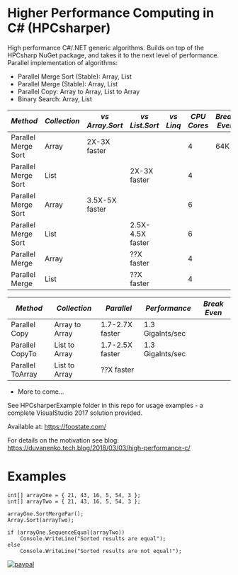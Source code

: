 # Higher Performance Computing in C# (HPCsharper)

High performance C#/.NET generic algorithms. Builds on top of the HPCsharp NuGet package, and takes it to the next level of performance.
Parallel implementation of algorithms:
- Parallel Merge Sort (Stable): Array, List
- Parallel Merge (Stable): Array, List
- Parallel Copy: Array to Array, List to Array
- Binary Search: Array, List

*Method*|*Collection*|*vs Array.Sort*|*vs List.Sort*|*vs Linq*|*CPU Cores*|*Break Even*
--- | --- | --- | --- | --- | --- | ---
Parallel Merge Sort|Array|2X-3X faster|||4|64K
Parallel Merge Sort|List||2X-3X faster||4|
Parallel Merge Sort|Array|3.5X-5X faster|||6|
Parallel Merge Sort|List||2.5X-4.5X faster||6|
Parallel Merge|Array||??X faster||4|
Parallel Merge|List||??X faster||4|

*Method*|*Collection*|*Parallel*|*Performance*|*Break Even*
--- | --- | --- | --- | ---
Parallel Copy|Array to Array|1.7-2.7X faster|1.3 GigaInts/sec|
Parallel CopyTo|List to Array|1.7-2.5X faster|1.3 GigaInts/sec|
Parallel ToArray|List to Array|??X faster||

- More to come...

See HPCsharperExample folder in this repo for usage examples - a complete VisualStudio 2017 solution provided.

Available at:
https://foostate.com/

For details on the motivation see blog:
https://duvanenko.tech.blog/2018/03/03/high-performance-c/

# Examples

	int[] arrayOne = { 21, 43, 16, 5, 54, 3 };
	int[] arrayTwo = { 21, 43, 16, 5, 54, 3 };

	arrayOne.SortMergePar();
	Array.Sort(arrayTwo);

	if (arrayOne.SequenceEqual(arrayTwo))
		Console.WriteLine("Sorted results are equal");
	else
		Console.WriteLine("Sorted results are not equal!");





[![paypal](https://www.paypalobjects.com/en_US/i/btn/btn_donateCC_LG.gif)](https://www.paypal.com/cgi-bin/webscr?cmd=_s-xclick&hosted_button_id=LDD8L7UPAC7QL)

